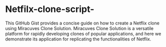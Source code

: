 # Netfilx-clone-script-
 This GitHub Gist provides a concise guide on how to create a Netflix clone using Miracuves Clone Solution. Miracuves Clone Solution is a versatile platform for rapidly developing clones of popular applications, and here we demonstrate its application for replicating the functionalities of Netflix.
